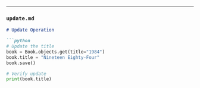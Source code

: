 
---

### `update.md`

```markdown
# Update Operation

```python
# Update the title
book = Book.objects.get(title="1984")
book.title = "Nineteen Eighty-Four"
book.save()

# Verify update
print(book.title)
